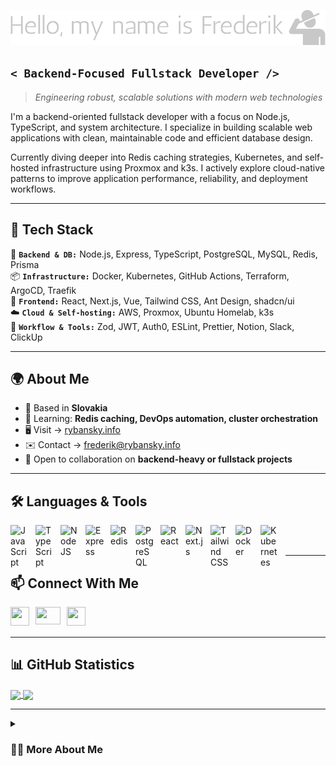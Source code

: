 [![Header](https://github.com/frdrk00/frdrk00/blob/main/hello-my-name-is-frederik-low-resolution-logo-color-on-transparent-background.png?raw=true "Header")](https://github.com/frdrk00)

## `< Backend-Focused Fullstack Developer />`
> *Engineering robust, scalable solutions with modern web technologies*

I'm a backend-oriented fullstack developer with a focus on Node.js, TypeScript, and system architecture. I specialize in building scalable web applications with clean, maintainable code and efficient database design.

Currently diving deeper into Redis caching strategies, Kubernetes, and self-hosted infrastructure using Proxmox and k3s. I actively explore cloud-native patterns to improve application performance, reliability, and deployment workflows.

---

## 🔧 Tech Stack

🚀 **`Backend & DB:`** Node.js, Express, TypeScript, PostgreSQL, MySQL, Redis, Prisma  
📦 **`Infrastructure:`** Docker, Kubernetes, GitHub Actions, Terraform, ArgoCD, Traefik  
🎨 **`Frontend:`** React, Next.js, Vue, Tailwind CSS, Ant Design, shadcn/ui  
☁️ **`Cloud & Self-hosting:`** AWS, Proxmox, Ubuntu Homelab, k3s  
📢 **`Workflow & Tools:`** Zod, JWT, Auth0, ESLint, Prettier, Notion, Slack, ClickUp

---

## 🌍 About Me

- 📍 Based in **Slovakia**  
- 🧠 Learning: **Redis caching, DevOps automation, cluster orchestration**
- 🖥️ Visit → [rybansky.info](http://rybansky.info/)
- ✉️ Contact → [frederik@rybansky.info](mailto:frederik@rybansky.info)
- 🤝 Open to collaboration on **backend-heavy or fullstack projects**

---

## 🛠 Languages & Tools

<img align="left" alt="JavaScript" width="30" style="padding-right:10px;" src="https://cdn.jsdelivr.net/gh/devicons/devicon/icons/javascript/javascript-plain.svg" />
<img align="left" alt="TypeScript" width="30" style="padding-right:10px;" src="https://cdn.jsdelivr.net/gh/devicons/devicon/icons/typescript/typescript-original.svg" />
<img align="left" alt="NodeJS" width="30" style="padding-right:10px;" src="https://cdn.jsdelivr.net/gh/devicons/devicon/icons/nodejs/nodejs-original.svg" />
<img align="left" alt="Express" width="30" style="padding-right:10px;" src="https://raw.githubusercontent.com/danielcranney/readme-generator/main/public/icons/skills/express-colored.svg" />
<img align="left" alt="Redis" width="30" style="padding-right:10px;" src="https://cdn.jsdelivr.net/gh/devicons/devicon/icons/redis/redis-original.svg" />
<img align="left" alt="PostgreSQL" width="30" style="padding-right:10px;" src="https://cdn.jsdelivr.net/gh/devicons/devicon/icons/postgresql/postgresql-original.svg" />
<img align="left" alt="React" width="30" style="padding-right:10px;" src="https://cdn.jsdelivr.net/gh/devicons/devicon/icons/react/react-original.svg" />
<img align="left" alt="Next.js" width="30" style="padding-right:10px;" src="https://raw.githubusercontent.com/danielcranney/readme-generator/main/public/icons/skills/nextjs-colored.svg" />
<img align="left" alt="Tailwind CSS" width="30" style="padding-right:10px;" src="https://raw.githubusercontent.com/danielcranney/readme-generator/main/public/icons/skills/tailwindcss-colored.svg" />
<img align="left" alt="Docker" width="30" style="padding-right:10px;" src="https://cdn.jsdelivr.net/gh/devicons/devicon/icons/docker/docker-original.svg" />
<img align="left" alt="Kubernetes" width="30" style="padding-right:10px;" src="https://cdn.jsdelivr.net/gh/devicons/devicon/icons/kubernetes/kubernetes-plain.svg" />
<br /><br />

---

## 📫 Connect With Me

<a href="https://www.linkedin.com/in/frederik-rbnsk" target="_blank" rel="noreferrer">
  <img align="left" src="https://raw.githubusercontent.com/danielcranney/readme-generator/main/public/icons/socials/linkedin.svg" width="30" height="30" style="padding-right:10px;" />
</a>
<a href="mailto:frederik@rybansky.info" target="_blank" rel="noreferrer">
  <img align="left" src="https://upload.wikimedia.org/wikipedia/commons/thumb/7/7e/Gmail_icon_%282020%29.svg/512px-Gmail_icon_%282020%29.svg.png?20221017173631" width="40" height="28" style="padding-right:10px;" />
</a>
<a href="https://www.github.com/frdrk00" target="_blank" rel="noreferrer">
  <img align="left" src="https://raw.githubusercontent.com/danielcranney/readme-generator/main/public/icons/socials/github.svg" width="30" height="30" />
</a>
<br /><br />

---

## 📊 GitHub Statistics

<a href="#">
  <img height=200 align="center" src="https://github-readme-stats.vercel.app/api?username=frdrk00&theme=material-palenight&show_icons=true&hide_border=true&count_private=true" />
</a>
<a href="#">
  <img height=200 align="center" src="https://github-readme-stats.vercel.app/api/top-langs/?username=frdrk00&theme=material-palenight&show_icons=true&hide_border=true&layout=compact" />
</a>

---

<details>
<summary><h3>👨‍💻 More About Me</h3></summary>

I'm a 29-year-old developer based in Slovakia with a passion for backend engineering, distributed systems, and self-hosted infrastructure. I enjoy solving complex problems and continuously improving my workflow through automation, observability, and DevOps best practices.

Outside of work, I explore homelab projects using Proxmox, k3s, Traefik, and container orchestration. I believe in building practical, real-world applications that scale well and are easy to maintain. I value clear communication, autonomy, and sharing knowledge within the tech community.

</details>

